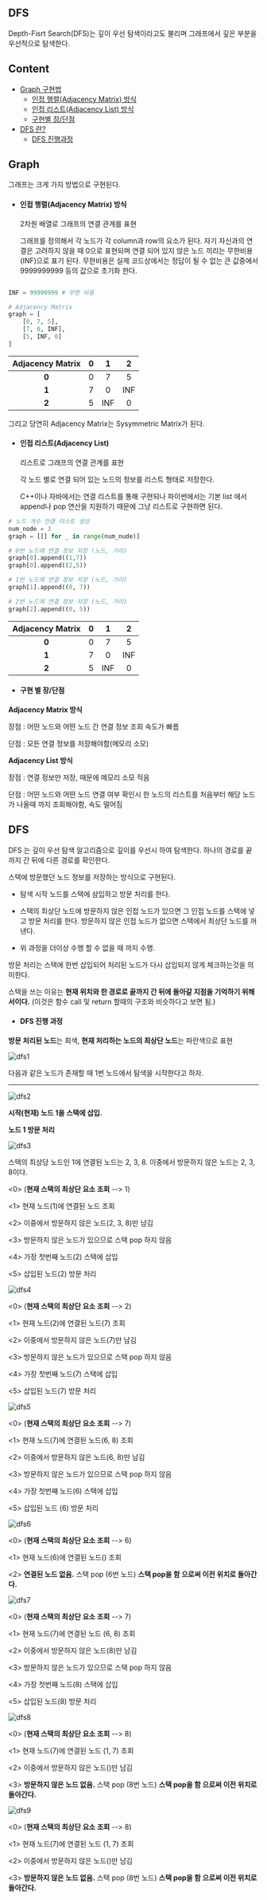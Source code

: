 ## DFS 

Depth-Fisrt Search(DFS)는 깊이 우선 탐색이라고도 불리며 그래프에서 깊은 부분을 우선적으로 탐색한다. 

## Content

- [Graph 구현법](#Graph)
  - [인접 행렬(Adjacency Matrix) 방식](#인접-행렬adjacency-matrix-방식)
  - [인접 리스트(Adjacency List) 방식](#인접-리스트adjacency-list)
  - [구현별 장/단점](#구현-별-장단점)
- [DFS 란?](#DFS)
  - [DFS 진행과정](#dfs-진행-과정)

## Graph

그래프는 크게 가지 방법으로 구현된다. 

- #### 인접 행렬(Adjacency Matrix) 방식

    2차원 배열로 그래프의 연결 관계를 표현

    그래프를 정의해서 각 노드가 각 column과 row의 요소가 된다. 자기 자신과의 연결은 고려하지 않을 때 0으로 표현되며 연결 되어 있지 않은 노드 끼리는 무한비용(INF)으로 표기 된다. 무한비용은 실제 코드상에서는 정답이 될 수 없는 큰 값중에서 9999999999 등의 값으로 초기화 한다. 

```python

INF = 99999999 # 무한 비용 

# Adjacency Matrix
graph = [
    [0, 7, 5],
    [7, 0, INF],
    [5, INF, 0]
]
```

|Adjacency Matrix|**0**|**1**|**2**|
|:------:|:---:|:---:|:---:|
|**0**|0|7|5|
|**1**|7|0|INF|
|**2**|5|INF|0|

그리고 당연히 Adjacency Matrix는 Sysymmetric Matrix가 된다. 


- #### 인접 리스트(Adjacency List)

    리스트로 그래프의 연결 관계를 표현

    각 노드 별로 연결 되어 있는 노드의 정보를 리스트 형태로 저장한다. 

    C++이나 자바에서는 연결 리스트를 통해 구현되나 파이썬에서는 기본 list 에서 append나 pop 연산을 지원하기 때문에 그냥 리스트로 구현하면 된다. 

```python
# 노드 개수 만큼 리스트 생성 
num_node = 3
graph = [[] for _ in range(num_nude)]

# 0번 노드에 연결 정보 저장 (노드, 거리)
graph[0].append((1,7))
graph[0].append((2,5))

# 1번 노드에 연결 정보 저장 (노드, 거리)
graph[1].append((0, 7))

# 2번 노드에 연결 정보 저장 (노드, 거리)
graph[2].append((0, 5))
```
|Adjacency Matrix|**0**|**1**|**2**|
|:------:|:---:|:---:|:---:|
|**0**|0|7|5|
|**1**|7|0|INF|
|**2**|5|INF|0|


- #### 구현 별 장/단점

**Adjacency Matrix 방식**

장점 : 어떤 노드와 어떤 노드 간 연결 정보 조회 속도가 빠름 

단점 : 모든 연결 정보를 저장해야함(메모리 소모)

**Adjacency List 방식** 

장점 : 연결 정보만 저장, 때문에 메모리 소모 적음 

단점 : 어떤 노드와 어떤 노드 연결 여부 확인시 한 노드의 리스트를 처음부터 해당 노드가 나올때 까지 조회해야함, 속도 떨어짐


## DFS 

DFS 는 깊이 우선 탐색 알고리즘으로 깊이를 우선시 하여 탐색한다. 하나의 경로를 끝 까지 간 뒤에 다른 경로를 확인한다. 

스택에 방문했던 노드 정보를 저장하는 방식으로 구현된다. 

- 탐색 시작 노드를 스택에 삼입하고 방문 처리를 한다. 

- 스택의 최상단 노드에 방문하지 않은 인접 노드가 있으면 그 인접 노드를 스택에 넣고 방문 처리를 한다. 방문하지 않은 인접 노드가 없으면 스택에서 최상단 노드를 꺼낸다. 

- 위 과정을 더이상 수행 할 수 없을 때 까지 수행.

방문 처리는 스택에 한번 삽입되어 처리된 노드가 다시 삽입되지 않게 체크하는것을 의미한다. 

스택을 쓰는 이유는 **현재 위치와 한 경로로 끝까지 간 뒤에 돌아갈 지점을 기억하기 위해서이다.** (이것은 함수 call 및 return 할때의 구조와 비슷하다고 보면 됨.)

- #### DFS 진행 과정

**방문 처리된 노드**는 회색, **현재 처리하는 노드의 최상단 노드**는 파란색으로 표현

![dfs1](images/dfs01.png)

다음과 같은 노드가 존재할 때 1번 노드에서 탐색을 시작한다고 하자.

--------------------

![dfs2](images/dfs02.png)

**시작(현재) 노드 1을 스택에 삽입.** 

**노드 1 방문 처리** 

![dfs3](images/dfs03.png)

스택의 최상당 노드인 1에 연결된 노드는 2, 3, 8. 이중에서 방문하지 않은 노드는 2, 3, 8이다. 

<0> (**현재 스택의 최상단 요소 조회** --> 1)

<1> 현재 노드(1)에 연결된 노드 조회 

<2> 이중에서 방문하지 않은 노드(2, 3, 8)만 남김

<3> 방문하지 않은 노드가 있으므로 스택 pop 하지 않음

<4> 가장 첫번째 노드(2) 스택에 삽입

<5> 삽입된 노드(2) 방문 처리

![dfs4](images/dfs04.png)

<0> (**현재 스택의 최상단 요소 조회** --> 2)

<1> 현재 노드(2)에 연결된 노드(7) 조회 

<2> 이중에서 방문하지 않은 노드(7)만 남김

<3> 방문하지 않은 노드가 있으므로 스택 pop 하지 않음

<4> 가장 첫번째 노드(7) 스택에 삽입

<5> 삽입된 노드(7) 방문 처리

![dfs5](images/dfs05.png)

<0> (**현재 스택의 최상단 요소 조회** --> 7)

<1> 현재 노드(7)에 연결된 노드(6, 8) 조회 

<2> 이중에서 방문하지 않은 노드(6, 8)만 남김

<3> 방문하지 않은 노드가 있으므로 스택 pop 하지 않음

<4> 가장 첫번째 노드(6) 스택에 삽입

<5> 삽입된 노드 (6) 방문 처리

![dfs6](images/dfs06.png)

<0> (**현재 스택의 최상단 요소 조회** --> 6)

<1> 현재 노드(6)에 연결된 노드() 조회

<2> **연결된 노드 없음.** 스택 pop (6번 노드) **스택 pop을 함 으로써 이전 위치로 돌아간다.**

![dfs7](images/dfs07.png)

<0> (**현재 스택의 최상단 요소 조회** --> 7)

<1> 현재 노드(7)에 연결된 노드 (6, 8) 조회

<2> 이중에서 방문하지 않은 노드(8)만 남김

<3> 방문하지 않은 노드가 있으므로 스택 pop 하지 않음

<4> 가장 첫번째 노드(8) 스택에 삽입

<5> 삽입된 노드(8) 방문 처리

![dfs8](images/dfs08.png)

<0> (**현재 스택의 최상단 요소 조회** --> 8)

<1> 현재 노드(7)에 연결된 노드 (1, 7) 조회

<2> 이중에서 방문하지 않은 노드()만 남김

<3> **방문하지 않은 노드 없음.** 스택 pop (8번 노드)  **스택 pop을 함 으로써 이전 위치로 돌아간다.**

![dfs9](images/dfs09.png)

<0> (**현재 스택의 최상단 요소 조회** --> 8)

<1> 현재 노드(7)에 연결된 노드 (1, 7) 조회

<2> 이중에서 방문하지 않은 노드()만 남김

<3> **방문하지 않은 노드 없음.** 스택 pop (8번 노드)  **스택 pop을 함 으로써 이전 위치로 돌아간다.**



















